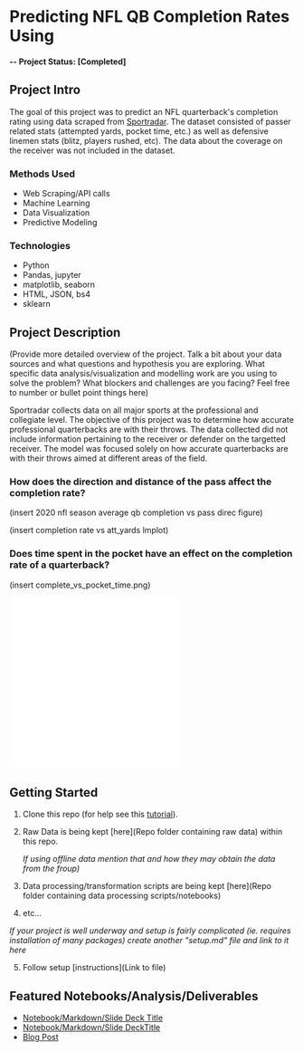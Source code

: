 # Predicting NFL QB Completion Rates Using 


#### -- Project Status: [Completed]

## Project Intro
The goal of this project was to predict an NFL quarterback's completion rating using data scraped from [Sportradar](https://www.sportradar.com). The dataset consisted of passer related stats (attempted yards, pocket time, etc.) as well as defensive linemen stats (blitz, players rushed, etc). The data about the coverage on the receiver was not included in the dataset. 


### Methods Used
* Web Scraping/API calls
* Machine Learning
* Data Visualization
* Predictive Modeling


### Technologies
* Python
* Pandas, jupyter
* matplotlib, seaborn
* HTML, JSON, bs4
* sklearn

## Project Description
(Provide more detailed overview of the project.  Talk a bit about your data sources and what questions and hypothesis you are exploring. What specific data analysis/visualization and modelling work are you using to solve the problem? What blockers and challenges are you facing?  Feel free to number or bullet point things here)

Sportradar collects data on all major sports at the professional and collegiate level. The objective of this project was to determine how accurate professional quarterbacks are with their throws. The data collected did not include information pertaining to the receiver or defender on the targetted receiver. The model was focused solely on how accurate quarterbacks are with their throws aimed at different areas of the field.

### How does the direction and distance of the pass affect the completion rate?

(insert 2020 nfl season average qb completion vs pass direc figure)

(insert completion rate vs att_yards lmplot)

### Does time spent in the pocket have an effect on the completion rate of a quarterback?

(insert complete_vs_pocket_time.png)

<img src='https://github.com/scottokamura/qb-passes-2020/blob/main/Images/complete_vs_pocket_time.png' width="300" height="300">


## Getting Started

1. Clone this repo (for help see this [tutorial](https://help.github.com/articles/cloning-a-repository/)).
2. Raw Data is being kept [here](Repo folder containing raw data) within this repo.

    *If using offline data mention that and how they may obtain the data from the froup)*
    
3. Data processing/transformation scripts are being kept [here](Repo folder containing data processing scripts/notebooks)
4. etc...

*If your project is well underway and setup is fairly complicated (ie. requires installation of many packages) create another "setup.md" file and link to it here*  

5. Follow setup [instructions](Link to file)

## Featured Notebooks/Analysis/Deliverables
* [Notebook/Markdown/Slide Deck Title](link)
* [Notebook/Markdown/Slide DeckTitle](link)
* [Blog Post](link)
